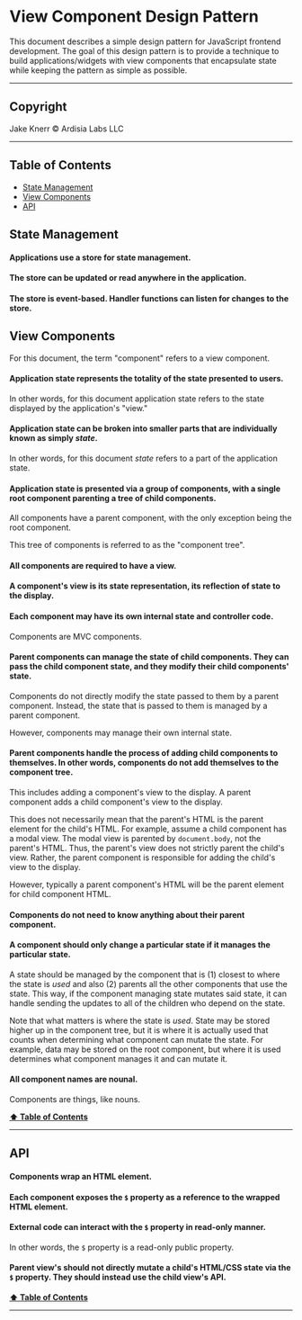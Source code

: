 # View Component Design Pattern <!-- omit in toc -->

This document describes a simple design pattern for JavaScript frontend development. The goal of this design pattern is to provide a technique to build applications/widgets with view components that encapsulate state while keeping the pattern as simple as possible.

---

## Copyright <!-- omit in toc -->

Jake Knerr © Ardisia Labs LLC

---

## Table of Contents <a id="toc" name="toc"></a> <!-- omit in toc -->

- [State Management](#state-management)
- [View Components](#view-components)
- [API](#api)

## State Management

#### Applications use a store for state management.

#### The store can be updated or read anywhere in the application.

#### The store is event-based. Handler functions can listen for changes to the store.

## View Components

For this document, the term "component" refers to a view component.

#### Application state represents the totality of the state presented to users.

In other words, for this document application state refers to the state displayed by the application's "view."

#### Application state can be broken into smaller parts that are individually known as simply _state_.

In other words, for this document _state_ refers to a part of the application state.

#### Application state is presented via a group of components, with a single root component parenting a tree of child components.

All components have a parent component, with the only exception being the root component.

This tree of components is referred to as the "component tree".

#### All components are required to have a view.

#### A component's view is its state representation, its reflection of state to the display.

#### Each component may have its own internal state and controller code.

Components are MVC components.

#### Parent components can manage the state of child components. They can pass the child component state, and they modify their child components' state.

Components do not directly modify the state passed to them by a parent component. Instead, the state that is passed to them is managed by a parent component.

However, components may manage their own internal state.

#### Parent components handle the process of adding child components to themselves. In other words, components do not add themselves to the component tree.

This includes adding a component's view to the display. A parent component adds a child component's view to the display.

This does not necessarily mean that the parent's HTML is the parent element for the child's HTML. For example, assume a child component has a modal view. The modal view is parented by `document.body`, not the parent's HTML. Thus, the parent's view does not strictly parent the child's view. Rather, the parent component is responsible for adding the child's view to the display.

However, typically a parent component's HTML will be the parent element for child component HTML.

#### Components do not need to know anything about their parent component.

#### A component should only change a particular state if it manages the particular state.

A state should be managed by the component that is (1) closest to where the state is _used_ and also (2) parents all the other components that use the state. This way, if the component managing state mutates said state, it can handle sending the updates to all of the children who depend on the state.

Note that what matters is where the state is _used_. State may be stored higher up in the component tree, but it is where it is actually used that counts when determining what component can mutate the state. For example, data may be stored on the root component, but where it is used determines what component manages it and can mutate it.

#### All component names are nounal.

Components are things, like nouns.

**[⬆ Table of Contents](#toc)**

---

## API

#### Components wrap an HTML element.

#### Each component exposes the `$` property as a reference to the wrapped HTML element.

#### External code can interact with the `$` property in read-only manner.

In other words, the `$` property is a read-only public property.

#### Parent view's should not directly mutate a child's HTML/CSS state via the `$` property. They should instead use the child view's API.

**[⬆ Table of Contents](#toc)**

---
